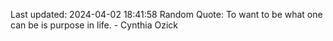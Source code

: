 Last updated: 2024-04-02 18:41:58
Random Quote: To want to be what one can be is purpose in life. - Cynthia Ozick